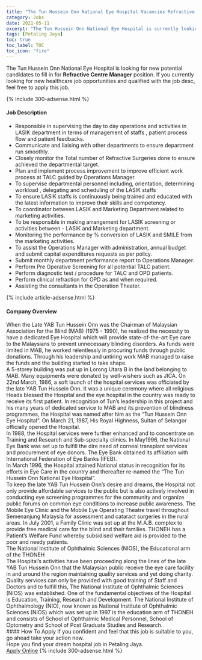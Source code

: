 ```yaml
---
title: "The Tun Hussein Onn National Eye Hospital Vacancies Refractive Centre Manager" 
category: Jobs 
date: 2021-05-11 
excerpt: "The Tun Hussein Onn National Eye Hospital is currently looking for suitable person to fill in the Refractive Centre Manager which positioned at Petaling Jaya" 
tags: [Petaling Jaya] 
toc: true 
toc_label: TOC 
toc_icon: "fire" 
--- 
```


<p>The Tun Hussein Onn National Eye Hospital is looking for new potential candidates to fill in for <b>Refractive Centre Manager</b> position. If you currently looking for new healthcare job opportunities and qualified with the job desc, feel free to apply this job.
</p>{% include 300-adsense.html %} 
<div><div><h4>Job Description</h4></div><div><div><span><div><ul><li>Responsible in supervising the day to day operations and activities in LASIK department in terms of management of staffs , patient process flow and patient feedbacks.</li><li>Communicate and liaising with other departments to ensure department run smoothly.</li><li>Closely monitor the Total number of Refractive Surgeries done to ensure achieved the departmental target.</li><li>Plan and implement process improvement to improve efficient work process at TALC guided by Operations Manager.</li><li>To supervise departmental personnel including, orientation, determining workload , delegating and scheduling of the LASIK staffs</li><li>To ensure LASIK staffs is continuously being trained and educated with the latest information to improve their skills and competency.</li><li>To coordinator between LASIK and Marketing Department related to marketing activities.</li><li>To be responsible in making arrangement for LASIK screening or activities between - LASIK and Marketing department.</li><li>Monitoring the performance by % conversion of LASIK and SMILE from the marketing activities.</li><li>To assist the Operations Manager with administration, annual budget and submit capital expenditures requests as per policy.</li><li>Submit monthly department performance report to Operations Manager.</li><li>Perform Pre Operative Screening for all potential TALC patient.</li><li>Perform diagnostic test / procedure for TALC and OPD patients.</li><li>Perform clinical refraction for OPD as and when required.</li><li>Assisting the consultants in the Operation Theater.</li></ul></div></span></div></div></div> 
{% include article-adsense.html %} 
<div><div><h4>Company Overview</h4></div><div><div><span><div><div>
<div>When the Late YAB Tun Hussein Onn was the Chairman of Malaysian Association for the Blind (MAB) (1975 - 1990), he realized the necessity to have a dedicated Eye Hospital which will provide state-of-the-art Eye care to the Malaysians to prevent unnecessary blinding disorders. As funds were limited in MAB, he worked relentlessly in procuring funds through public donations. Through his leadership and untiring work MAB managed to raise the funds and the building started to take shape.</div>
<div>A 5-storey building was put up in Lorong Utara B in the land belonging to MAB. Many equipments were donated by well-wishers such as JICA. On 22nd March, 1986, a soft launch of the hospital services was officiated by the late YAB Tun Hussein Onn. It was a unique ceremony where all religious Heads blessed the Hospital and the eye hospital in the country was ready to receive its first patient. In recognition of Tun&#8217;s leadership in this project and his many years of dedicated service to MAB and its prevention of blindness programmes, the Hospital was named after him as the &#8220;Tun Hussein Onn Eye Hospital&#8221;. On March 21, 1987, His Royal Highness, Sultan of Selangor officially opened the Hospital.</div>
<div>In 1988, the Hospital services were further enhanced and to concentrate on Training and Research and Sub-specialty clinics. In May1996, the National Eye Bank was set up to fulfill the dire need of corneal transplant services and procurement of eye donors. The Eye Bank obtained its affiliation with International Federation of Eye Banks (IFEB).</div>
<div>In March 1996, the Hospital attained National status in recognition for its efforts in Eye Care in the country and thereafter re-named the &#8220;The Tun Hussein Onn National Eye Hospital&#8221;.</div>
<div>To keep the late YAB Tun Hussein Onn&#8217;s desire and dreams, the Hospital not only provide affordable services to the public but is also actively involved in conducting eye screening programmes for the community and organize public forums on common eye conditions to increase public awareness. The Mobile Eye Clinic and the Mobile Eye Operating Theatre travel throughout Semenanjung Malaysia for assessment and cataract surgeries in the rural areas. In July 2001, a Family Clinic was set up at the M.A.B. complex to provide free medical care for the blind and their families. THONEH has a Patient&#8217;s Welfare Fund whereby subsidised welfare aid is provided to the poor and needy patients.</div>
<div>The National Institute of Ophthalmic Sciences (NIOS), the Educational arm of the THONEH</div>
<div>The Hospital&#8217;s activities have been proceeding along the lines of the late YAB Tun Hussein Onn that the Malaysian public receive the eye care facility in and around the region maintaining quality services and yet doing charity. Quality services can only be provided with good training of Staff and Doctors and to fulfill this, The National Institute of Ophthalmic Sciences (NIOS) was established. One of the fundamental objectives of the Hospital is Education, Training, Research and Development. The National Institute of Ophthalmology (NIO), now known as National Institute of Ophthalmic Sciences (NIOS) which was set up in 1997 is the education arm of THONEH and consists of School of Ophthalmic Medical Personnel, School of Optometry and School of Post Graduate Studies and Research.</div>
</div></div></span></div></div></div> 
#### How To Apply 
If you confident and feel that this job is suitable to you, go ahead take your action now. <br/> 
Hope you find your dream hospital job in Petaling Jaya. <br/> 
<a href="https://www.jobstreet.com.my/en/job/refractive-centre-manager-4563942?jobId=jobstreet-my-job-4563942" class="btn btn--warning" target="_blank" rel="nofollow noopenner">Apply Online</a> 
{% include 300-adsense.html %} 